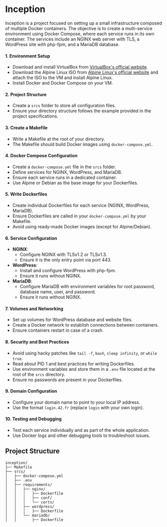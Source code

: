 # Inception

Inception is a project focused on setting up a small infrastructure composed of multiple Docker containers. The objective is to create a multi-service environment using Docker Compose, where each service runs in its own container. The services include an NGINX web server with TLS, a WordPress site with php-fpm, and a MariaDB database.

#### 1. **Environment Setup**
   - Download and install VirtualBox from [VirtualBox's official website](https://www.virtualbox.org/).
   - Download the Alpine Linux ISO from [Alpine Linux's official website](https://alpinelinux.org/downloads/) and attach the ISO to the VM and install Alpine Linux.
   - Install Docker and Docker Compose on your VM.

#### 2. **Project Structure**
   - Create a `srcs` folder to store all configuration files.
   - Ensure your directory structure follows the example provided in the project specifications.

#### 3. **Create a Makefile**
   - Write a Makefile at the root of your directory.
   - The Makefile should build Docker images using `docker-compose.yml`.

#### 4. **Docker Compose Configuration**
   - Create a `docker-compose.yml` file in the `srcs` folder.
   - Define services for NGINX, WordPress, and MariaDB.
   - Ensure each service runs in a dedicated container.
   - Use Alpine or Debian as the base image for your Dockerfiles.

#### 5. **Write Dockerfiles**
   - Create individual Dockerfiles for each service (NGINX, WordPress, MariaDB).
   - Ensure Dockerfiles are called in your `docker-compose.yml` by your Makefile.
   - Avoid using ready-made Docker images (except for Alpine/Debian).

#### 6. **Service Configuration**
   - **NGINX**:
     - Configure NGINX with TLSv1.2 or TLSv1.3.
     - Ensure it is the only entry point via port 443.
   - **WordPress**:
     - Install and configure WordPress with php-fpm.
     - Ensure it runs without NGINX.
   - **MariaDB**:
     - Configure MariaDB with environment variables for root password, database name, user, and password.
     - Ensure it runs without NGINX.

#### 7. **Volumes and Networking**
   - Set up volumes for WordPress database and website files.
   - Create a Docker network to establish connections between containers.
   - Ensure containers restart in case of a crash.

#### 8. **Security and Best Practices**
   - Avoid using hacky patches like `tail -f`, `bash`, `sleep infinity`, or `while true`.
   - Read about PID 1 and best practices for writing Dockerfiles.
   - Use environment variables and store them in a `.env` file located at the root of the `srcs` directory.
   - Ensure no passwords are present in your Dockerfiles.

#### 9. **Domain Configuration**
   - Configure your domain name to point to your local IP address.
   - Use the format `login.42.fr` (replace `login` with your own login).

#### 10. **Testing and Debugging**
   - Test each service individually and as part of the whole application.
   - Use Docker logs and other debugging tools to troubleshoot issues.

## Project Structure

```
inception/
├── Makefile
├── srcs/
│   ├── docker-compose.yml
│   ├── .env
│   ├── requirements/
│   │   ├── nginx/
│   │   │   ├── Dockerfile
│   │   │   ├── conf/
│   │   │   └── certs/
│   │   ├── wordpress/
│   │   │   ├── Dockerfile
│   │   └── mariadb/
│   │       ├── Dockerfile
```
